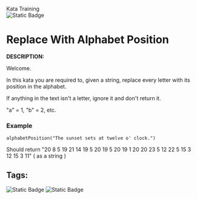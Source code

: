 Kata Training <br>
![Static Badge](https://img.shields.io/badge/6kyu%20-%20yellow?style=flat&logo=codewars&labelColor=B1361E&color=yellow)

# Replace With Alphabet Position

**DESCRIPTION:**

Welcome.

In this kata you are required to, given a string, replace every letter with its position in the alphabet.

If anything in the text isn't a letter, ignore it and don't return it.

"a" = 1, "b" = 2, etc.

### Example

```
alphabetPosition("The sunset sets at twelve o' clock.")
```

Should return "20 8 5 19 21 14 19 5 20 19 5 20 19 1 20 20 23 5 12 22 5 15 3 12 15 3 11" ( as a string )

## Tags:

![Static Badge](https://img.shields.io/badge/fundamentals%20-%20purple?style=plastic) ![Static Badge](https://img.shields.io/badge/strings%20-%20blue?style=plastic)